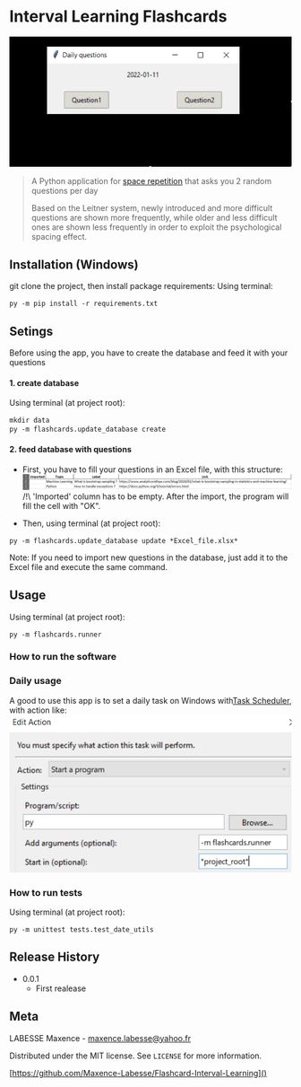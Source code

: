 # Interval Learning Flashcards
![Demo](images/demo.gif)

> A Python application for [space repetition](https://en.wikipedia.org/wiki/Spaced_repetition)
> that asks you 2 random questions per day
> 
> Based on the Leitner system, newly introduced and more difficult questions are shown more frequently,
> while older and less difficult ones are shown less frequently in 
> order to exploit the psychological spacing effect.

## Installation (Windows)
git clone the project, then install package requirements:
Using terminal:
```
py -m pip install -r requirements.txt
```

## Setings
Before using the app, you have to create the database and feed it with your questions
#### 1. create database
Using terminal (at project root):
```shell
mkdir data
py -m flashcards.update_database create
```
#### 2. feed database with questions
* First, you have to fill your questions in an Excel file, with this structure:
![Excel_structure](images/XL_structure.PNG)
/!\ 'Imported' column has to be empty.
After the import, the program will fill the cell with "OK".

* Then, using terminal (at project root):
```shell
py -m flashcards.update_database update *Excel_file.xlsx*

```
Note: If you need to import new questions in the database, just add it to
the Excel file and execute the same command.

## Usage
Using terminal (at project root):
```shell
py -m flashcards.runner
```
### How to run the software


### Daily usage
A good to use this app is to set a daily task on Windows with[Task Scheduler](https://www.windowscentral.com/how-create-automated-task-using-task-scheduler-windows-10),
with action like: 
![Action](images/TaskSchedulerAction.PNG)

### How to run tests
Using terminal (at project root):
```shell
py -m unittest tests.test_date_utils
```
## Release History
* 0.0.1
    * First realease

## Meta

LABESSE Maxence - maxence.labesse@yahoo.fr

Distributed under the MIT license. See ``LICENSE`` for more information.

[https://github.com/Maxence-Labesse/Flashcard-Interval-Learning]()